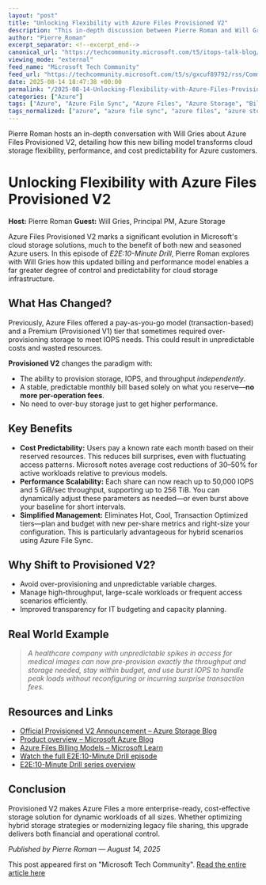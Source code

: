 ```yaml
---
layout: "post"
title: "Unlocking Flexibility with Azure Files Provisioned V2"
description: "This in-depth discussion between Pierre Roman and Will Gries introduces and examines the Azure Files Provisioned V2 billing model, which offers unprecedented flexibility by letting users provision storage, IOPS, and throughput independently. It covers performance benefits, cost optimizations, and target scenarios for Azure storage architects and IT pros."
author: "Pierre_Roman"
excerpt_separator: <!--excerpt_end-->
canonical_url: "https://techcommunity.microsoft.com/t5/itops-talk-blog/unlocking-flexibility-with-azure-files-provisioned-v2/ba-p/4443628"
viewing_mode: "external"
feed_name: "Microsoft Tech Community"
feed_url: "https://techcommunity.microsoft.com/t5/s/gxcuf89792/rss/Community"
date: 2025-08-14 18:47:38 +00:00
permalink: "/2025-08-14-Unlocking-Flexibility-with-Azure-Files-Provisioned-V2.html"
categories: ["Azure"]
tags: ["Azure", "Azure File Sync", "Azure Files", "Azure Storage", "Billing Models", "Cloud Architecture", "Cloud Storage", "Community", "Cost Optimization", "Enterprise Storage", "Hybrid Storage", "IOPS", "Microsoft Azure", "Performance Scaling", "Predictable Costs", "Provisioned V2", "Throughput"]
tags_normalized: ["azure", "azure file sync", "azure files", "azure storage", "billing models", "cloud architecture", "cloud storage", "community", "cost optimization", "enterprise storage", "hybrid storage", "iops", "microsoft azure", "performance scaling", "predictable costs", "provisioned v2", "throughput"]
---
```


Pierre Roman hosts an in-depth conversation with Will Gries about Azure Files Provisioned V2, detailing how this new billing model transforms cloud storage flexibility, performance, and cost predictability for Azure customers.<!--excerpt_end-->

# Unlocking Flexibility with Azure Files Provisioned V2

**Host:** Pierre Roman
**Guest:** Will Gries, Principal PM, Azure Storage

Azure Files Provisioned V2 marks a significant evolution in Microsoft's cloud storage solutions, much to the benefit of both new and seasoned Azure users. In this episode of *E2E:10-Minute Drill*, Pierre Roman explores with Will Gries how this updated billing and performance model enables a far greater degree of control and predictability for cloud storage infrastructure.

## What Has Changed?

Previously, Azure Files offered a pay-as-you-go model (transaction-based) and a Premium (Provisioned V1) tier that sometimes required over-provisioning storage to meet IOPS needs. This could result in unpredictable costs and wasted resources.

**Provisioned V2** changes the paradigm with:

- The ability to provision storage, IOPS, and throughput *independently*.
- A stable, predictable monthly bill based solely on what you reserve—**no more per-operation fees**.
- No need to over-buy storage just to get higher performance.

## Key Benefits

- **Cost Predictability:** Users pay a known rate each month based on their reserved resources. This reduces bill surprises, even with fluctuating access patterns. Microsoft notes average cost reductions of 30–50% for active workloads relative to previous models.
- **Performance Scalability:** Each share can now reach up to 50,000 IOPS and 5 GiB/sec throughput, supporting up to 256 TiB. You can dynamically adjust these parameters as needed—or even burst above your baseline for short intervals.
- **Simplified Management:** Eliminates Hot, Cool, Transaction Optimized tiers—plan and budget with new per-share metrics and right-size your configuration. This is particularly advantageous for hybrid scenarios using Azure File Sync.

## Why Shift to Provisioned V2?

- Avoid over-provisioning and unpredictable variable charges.
- Manage high-throughput, large-scale workloads or frequent access scenarios efficiently.
- Improved transparency for IT budgeting and capacity planning.

## Real World Example

> *A healthcare company with unpredictable spikes in access for medical images can now pre-provision exactly the throughput and storage needed, stay within budget, and use burst IOPS to handle peak loads without reconfiguring or incurring surprise transaction fees.*

## Resources and Links

- [Official Provisioned V2 Announcement – Azure Storage Blog](https://techcommunity.microsoft.com/t5/azure-storage-blog/azure-files-provisioned-v2-billing-model-for-flexibility-cost/ba-p/4364093)
- [Product overview – Microsoft Azure Blog](https://azure.microsoft.com/blog/azure-files-more-performance-more-control-more-value-for-your-file-data/)
- [Azure Files Billing Models – Microsoft Learn](https://learn.microsoft.com/azure/storage/files/understand-billing)
- [Watch the full E2E:10-Minute Drill episode](https://youtu.be/Tb6y0fvJBMs)
- [E2E:10-Minute Drill series overview](https://aka.ms/E2E-10min-Drill)

## Conclusion

Provisioned V2 makes Azure Files a more enterprise-ready, cost-effective storage solution for dynamic workloads of all sizes. Whether optimizing hybrid storage strategies or modernizing legacy file sharing, this upgrade delivers both financial and operational control.

*Published by Pierre Roman — August 14, 2025*

This post appeared first on "Microsoft Tech Community". [Read the entire article here](https://techcommunity.microsoft.com/t5/itops-talk-blog/unlocking-flexibility-with-azure-files-provisioned-v2/ba-p/4443628)
